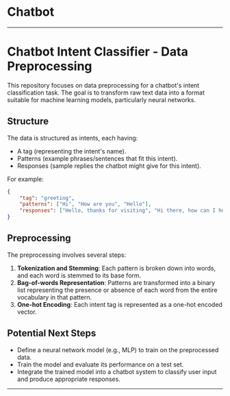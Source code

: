 # Chatbot
---

# Chatbot Intent Classifier - Data Preprocessing

This repository focuses on data preprocessing for a chatbot's intent classification task. The goal is to transform raw text data into a format suitable for machine learning models, particularly neural networks.

## Structure

The data is structured as intents, each having:
- A tag (representing the intent's name).
- Patterns (example phrases/sentences that fit this intent).
- Responses (sample replies the chatbot might give for this intent).

For example:

```json
{
    "tag": "greeting",
    "patterns": ["Hi", "How are you", "Hello"],
    "responses": ["Hello, thanks for visiting", "Hi there, how can I help?"]
}
```

## Preprocessing

The preprocessing involves several steps:

1. **Tokenization and Stemming**: Each pattern is broken down into words, and each word is stemmed to its base form.
2. **Bag-of-words Representation**: Patterns are transformed into a binary list representing the presence or absence of each word from the entire vocabulary in that pattern.
3. **One-hot Encoding**: Each intent tag is represented as a one-hot encoded vector.


## Potential Next Steps

- Define a neural network model (e.g., MLP) to train on the preprocessed data.
- Train the model and evaluate its performance on a test set.
- Integrate the trained model into a chatbot system to classify user input and produce appropriate responses.

---
